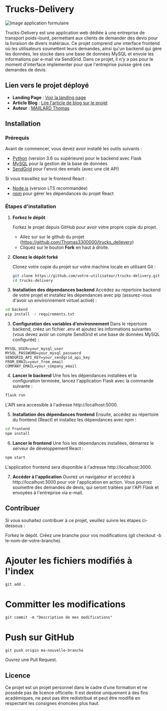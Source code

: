 # Trucks-Delivery

![Image application formulaire](/root/trucks_delievery/client/src/images/image-readme.png)


Trucks-Delivery est une application web dédiée à une entreprise de transport poids-lourd, permettant aux clients de demander des devis pour la livraison de divers matériaux. Ce projet comprend une interface frontend où les utilisateurs soumettent leurs demandes, ainsi qu'un backend qui gère les données, les stocke dans une base de données MySQL et envoie les informations par e-mail via SendGrid.
Dans ce projet, il n'y a pas pour le moment d'interface implementer pour que l'entreprise puisse géré ces demandes de devis.

## Lien vers le projet déployé

- **Landing Page** : [Voir la landing page](https://trucksdelievery.netlify.app/)
- **Article Blog** : [Lire l'article de blog sur le projet](https://medium.com/@8844/projet-trucks-delivery-69d19a1c11da)
- **Auteur** : [MAIlLARD Thomas](https://www.linkedin.com/in/maillard-thomas/)

## Installation

### Prérequis
Avant de commencer, vous devez avoir installé les outils suivants :

- [Python](https://www.python.org/) (version 3.6 ou supérieure) pour le backend avec Flask
- [MySQL](https://www.mysql.com/) pour la gestion de la base de données
- [SendGrid](https://sendgrid.com/) pour l'envoi des emails (avec une clé API)

Si vous travaillez sur le frontend React :

- [Node.js](https://nodejs.org/) (version LTS recommandée)
- [npm](https://www.npmjs.com/) pour gérer les dépendances du projet React


### Étapes d'installation

1. **Forkez le dépôt**
   
   Forkez le projet depuis GitHub pour avoir votre propre copie du projet.

   - Allez sur sur le github du projet (https://github.com/Thomas3300000/trucks_delievery)
   - Cliquez sur le bouton **Fork** en haut à droite.

2. **Clonez le dépôt forké**

   Clonez votre copie du projet sur votre machine locale en utilisant Git :

   ```bash
   git clone https://github.com/votre-utilisateur/trucks-delivery.git
   cd trucks-delivery

2. **Installation des dépendances backend**
Accédez au répertoire backend de votre projet et installez les dépendances avec pip (assurez-vous d'avoir un environnement virtuel activé) :

```bash
cd backend
pip install -r requirements.txt
```
3. **Configuration des variables d'environnement**
Dans le répertoire backend, créez un fichier .env et ajoutez les informations suivantes (vous devez avoir un compte SendGrid et une base de données MySQL configurée) :

```env
MYSQL_USER=your_mysql_user
MYSQL_PASSWORD=your_mysql_password
SENDGRID_API_KEY=your_sendgrid_api_key
FROM_EMAIL=your_from_email
COMPANY_EMAIL=your_company_email
```
4. **Lancer le backend**
Une fois les dépendances installées et la configuration terminée, lancez l'application Flask avec la commande suivante :

```bash
flask run
```
L'API sera accessible à l'adresse http://localhost:5000.

5. **Installation des dépendances frontend**
Ensuite, accédez au répertoire du frontend (React) et installez les dépendances avec npm :

```bash
cd frontend
npm install
```

6. **Lancer le frontend**
Une fois les dépendances installées, démarrez le serveur de développement React :

```bash
npm start
```
L'application frontend sera disponible à l'adresse http://localhost:3000.

7. **Accéder à l'application**
Ouvrez un navigateur et accédez à http://localhost:3000 pour voir l'application en action. Vous pourrez soumettre des demandes de devis, qui seront traitées par l'API Flask et envoyées à l'entreprise via e-mail.

## Contribuer ##
Si vous souhaitez contribuer à ce projet, veuillez suivre les étapes ci-dessous :

Forkez le dépôt.
Créez une branche pour vos modifications (git checkout -b le-nom-de-votre-branche).
# Ajouter les fichiers modifiés à l'index
```
git add .
```

# Committer les modifications
```
git commit -m "Description de mes modifications"
```

# Push sur GitHub
```
git push origin ma-nouvelle-branche
```

Ouvrez une Pull Request.

## Licence ##

Ce projet est un projet personnel dans le cadre d'une formation et ne possède pas de licence officielle. Il est destiné uniquement à des fins académiques, ne peut pas être redistribué et peut être modifié en respectant les consignes énoncées plus haut.